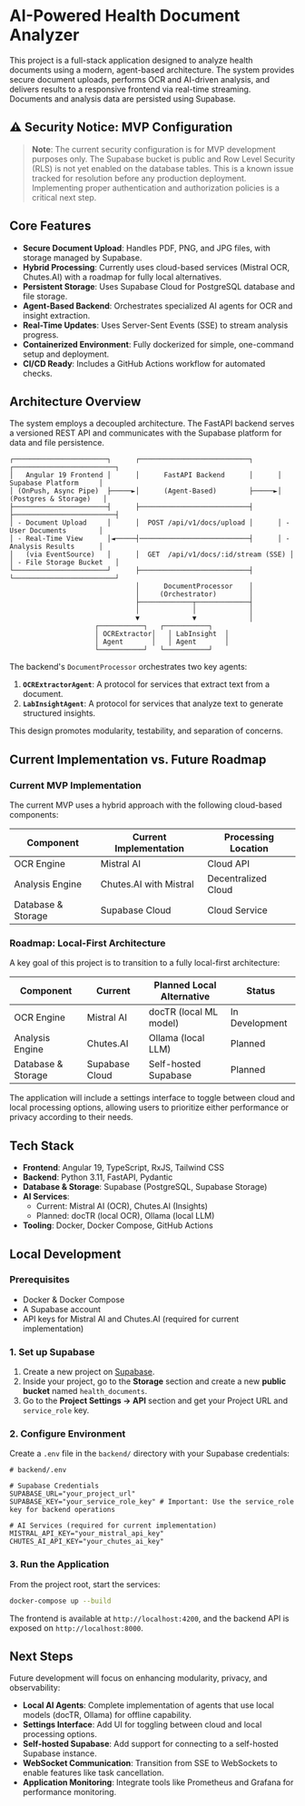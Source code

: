 # AI-Powered Health Document Analyzer

This project is a full-stack application designed to analyze health documents using a modern, agent-based architecture. The system provides secure document uploads, performs OCR and AI-driven analysis, and delivers results to a responsive frontend via real-time streaming. Documents and analysis data are persisted using Supabase.

## ⚠️ Security Notice: MVP Configuration
> **Note**: The current security configuration is for MVP development purposes only. The Supabase bucket is public and Row Level Security (RLS) is not yet enabled on the database tables. This is a known issue tracked for resolution before any production deployment. Implementing proper authentication and authorization policies is a critical next step.

## Core Features

*   **Secure Document Upload**: Handles PDF, PNG, and JPG files, with storage managed by Supabase.
*   **Hybrid Processing**: Currently uses cloud-based services (Mistral OCR, Chutes.AI) with a roadmap for fully local alternatives.
*   **Persistent Storage**: Uses Supabase Cloud for PostgreSQL database and file storage.
*   **Agent-Based Backend**: Orchestrates specialized AI agents for OCR and insight extraction.
*   **Real-Time Updates**: Uses Server-Sent Events (SSE) to stream analysis progress.
*   **Containerized Environment**: Fully dockerized for simple, one-command setup and deployment.
*   **CI/CD Ready**: Includes a GitHub Actions workflow for automated checks.

## Architecture Overview

The system employs a decoupled architecture. The FastAPI backend serves a versioned REST API and communicates with the Supabase platform for data and file persistence.

```
┌───────────────────────┐      ┌───────────────────────────┐      ┌─────────────────────────┐
│   Angular 19 Frontend │      │      FastAPI Backend      │      │     Supabase Platform     │
│ (OnPush, Async Pipe)  ├─────►│      (Agent-Based)        ├─────►│  (Postgres & Storage)   │
├───────────────────────┤      ├───────────────────────────┤      ├─────────────────────────┤
│ - Document Upload     │      │  POST /api/v1/docs/upload │      │ - User Documents        │
│ - Real-Time View      │◄─────┤───────────────────────────┤      │ - Analysis Results      │
│   (via EventSource)   │      │  GET  /api/v1/docs/:id/stream (SSE) │      │ - File Storage Bucket   │
└───────────────────────┘      ├───────────────────────────┤      └─────────────────────────┘
                               │      DocumentProcessor    │
                               │     (Orchestrator)        │
                               ├─────────────┬─────────────┤
                               │             │             │
                               ▼             ▼             │
                     ┌───────────┐   ┌───────────┐
                     │ OCRExtractor│   │ LabInsight  │
                     │ Agent       │   │ Agent       │
                     └───────────┘   └───────────┘
```

The backend's `DocumentProcessor` orchestrates two key agents:
1.  **`OCRExtractorAgent`**: A protocol for services that extract text from a document.
2.  **`LabInsightAgent`**: A protocol for services that analyze text to generate structured insights.

This design promotes modularity, testability, and separation of concerns.

## Current Implementation vs. Future Roadmap

### Current MVP Implementation

The current MVP uses a hybrid approach with the following cloud-based components:

| Component | Current Implementation | Processing Location |
|-----------|------------------------|---------------------|
| OCR Engine | Mistral AI | Cloud API |
| Analysis Engine | Chutes.AI with Mistral | Decentralized Cloud |
| Database & Storage | Supabase Cloud | Cloud Service |

### Roadmap: Local-First Architecture

A key goal of this project is to transition to a fully local-first architecture:

| Component | Current | Planned Local Alternative | Status |
|-----------|---------|---------------------------|--------|
| OCR Engine | Mistral AI | docTR (local ML model) | In Development |
| Analysis Engine | Chutes.AI | Ollama (local LLM) | Planned |
| Database & Storage | Supabase Cloud | Self-hosted Supabase | Planned |

The application will include a settings interface to toggle between cloud and local processing options, allowing users to prioritize either performance or privacy according to their needs.

## Tech Stack

*   **Frontend**: Angular 19, TypeScript, RxJS, Tailwind CSS
*   **Backend**: Python 3.11, FastAPI, Pydantic
*   **Database & Storage**: Supabase (PostgreSQL, Supabase Storage)
*   **AI Services**: 
    * Current: Mistral AI (OCR), Chutes.AI (Insights)
    * Planned: docTR (local OCR), Ollama (local LLM)
*   **Tooling**: Docker, Docker Compose, GitHub Actions

## Local Development

### Prerequisites
*   Docker & Docker Compose
*   A Supabase account
*   API keys for Mistral AI and Chutes.AI (required for current implementation)

### 1. Set up Supabase
1.  Create a new project on [Supabase](https://app.supabase.com/).
2.  Inside your project, go to the **Storage** section and create a new **public bucket** named `health_documents`.
3.  Go to the **Project Settings -> API** section and get your Project URL and `service_role` key.

### 2. Configure Environment

Create a `.env` file in the `backend/` directory with your Supabase credentials:

```dotenv
# backend/.env

# Supabase Credentials
SUPABASE_URL="your_project_url"
SUPABASE_KEY="your_service_role_key" # Important: Use the service_role key for backend operations

# AI Services (required for current implementation)
MISTRAL_API_KEY="your_mistral_api_key"
CHUTES_AI_API_KEY="your_chutes_ai_key"
```

### 3. Run the Application

From the project root, start the services:

```bash
docker-compose up --build
```
The frontend is available at `http://localhost:4200`, and the backend API is exposed on `http://localhost:8000`.

## Next Steps

Future development will focus on enhancing modularity, privacy, and observability:

*   **Local AI Agents**: Complete implementation of agents that use local models (docTR, Ollama) for offline capability.
*   **Settings Interface**: Add UI for toggling between cloud and local processing options.
*   **Self-hosted Supabase**: Add support for connecting to a self-hosted Supabase instance.
*   **WebSocket Communication**: Transition from SSE to WebSockets to enable features like task cancellation.
*   **Application Monitoring**: Integrate tools like Prometheus and Grafana for performance monitoring.